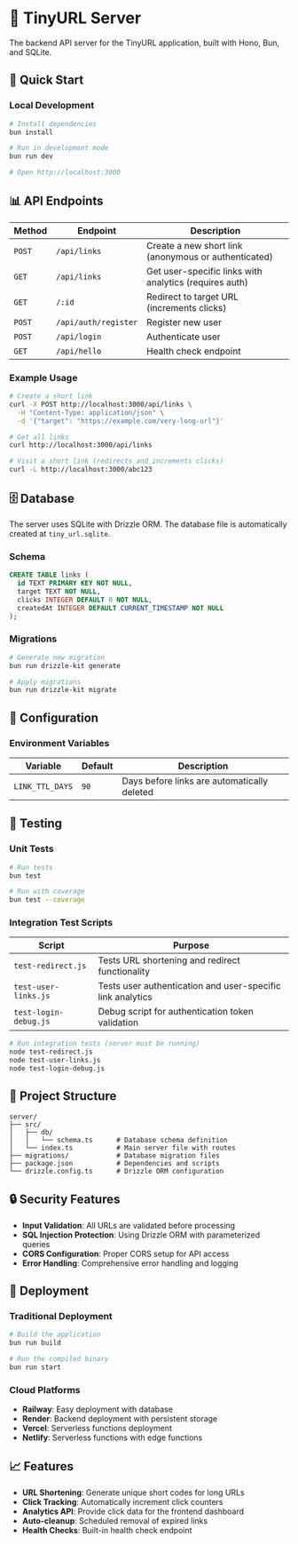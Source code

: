 # 🔗 TinyURL Server

The backend API server for the TinyURL application, built with Hono, Bun, and SQLite.

## 🚀 Quick Start

### Local Development

```bash
# Install dependencies
bun install

# Run in development mode
bun run dev

# Open http://localhost:3000
```

## 📊 API Endpoints

| Method | Endpoint | Description |
|--------|----------|-------------|
| `POST` | `/api/links` | Create a new short link (anonymous or authenticated) |
| `GET` | `/api/links` | Get user-specific links with analytics (requires auth) |
| `GET` | `/:id` | Redirect to target URL (increments clicks) |
| `POST` | `/api/auth/register` | Register new user |
| `POST` | `/api/login` | Authenticate user |
| `GET` | `/api/hello` | Health check endpoint |

### Example Usage

```bash
# Create a short link
curl -X POST http://localhost:3000/api/links \
  -H "Content-Type: application/json" \
  -d '{"target": "https://example.com/very-long-url"}'

# Get all links
curl http://localhost:3000/api/links

# Visit a short link (redirects and increments clicks)
curl -L http://localhost:3000/abc123
```

## 🗄️ Database

The server uses SQLite with Drizzle ORM. The database file is automatically created at `tiny_url.sqlite`.

### Schema

```sql
CREATE TABLE links (
  id TEXT PRIMARY KEY NOT NULL,
  target TEXT NOT NULL,
  clicks INTEGER DEFAULT 0 NOT NULL,
  createdAt INTEGER DEFAULT CURRENT_TIMESTAMP NOT NULL
);
```

### Migrations

```bash
# Generate new migration
bun run drizzle-kit generate

# Apply migrations
bun run drizzle-kit migrate
```

## 🔧 Configuration

### Environment Variables

| Variable | Default | Description |
|----------|---------|-------------|
| `LINK_TTL_DAYS` | `90` | Days before links are automatically deleted |

## 🧪 Testing

### Unit Tests
```bash
# Run tests
bun test

# Run with coverage
bun test --coverage
```

### Integration Test Scripts

| Script | Purpose |
|--------|---------|
| `test-redirect.js` | Tests URL shortening and redirect functionality |
| `test-user-links.js` | Tests user authentication and user-specific link analytics |
| `test-login-debug.js` | Debug script for authentication token validation |

```bash
# Run integration tests (server must be running)
node test-redirect.js
node test-user-links.js
node test-login-debug.js
```

## 📁 Project Structure

```
server/
├── src/
│   ├── db/
│   │   └── schema.ts      # Database schema definition
│   └── index.ts           # Main server file with routes
├── migrations/            # Database migration files
├── package.json           # Dependencies and scripts
└── drizzle.config.ts      # Drizzle ORM configuration
```

## 🔒 Security Features

- **Input Validation**: All URLs are validated before processing
- **SQL Injection Protection**: Using Drizzle ORM with parameterized queries
- **CORS Configuration**: Proper CORS setup for API access
- **Error Handling**: Comprehensive error handling and logging

## 🚀 Deployment

### Traditional Deployment

```bash
# Build the application
bun run build

# Run the compiled binary
bun run start
```

### Cloud Platforms

- **Railway**: Easy deployment with database
- **Render**: Backend deployment with persistent storage
- **Vercel**: Serverless functions deployment
- **Netlify**: Serverless functions with edge functions

## 📈 Features

- **URL Shortening**: Generate unique short codes for long URLs
- **Click Tracking**: Automatically increment click counters
- **Analytics API**: Provide click data for the frontend dashboard
- **Auto-cleanup**: Scheduled removal of expired links
- **Health Checks**: Built-in health check endpoint
